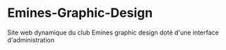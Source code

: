 # Emines-Graphic-Design
Site web dynamique du club Emines graphic design doté d'une interface d'administration
